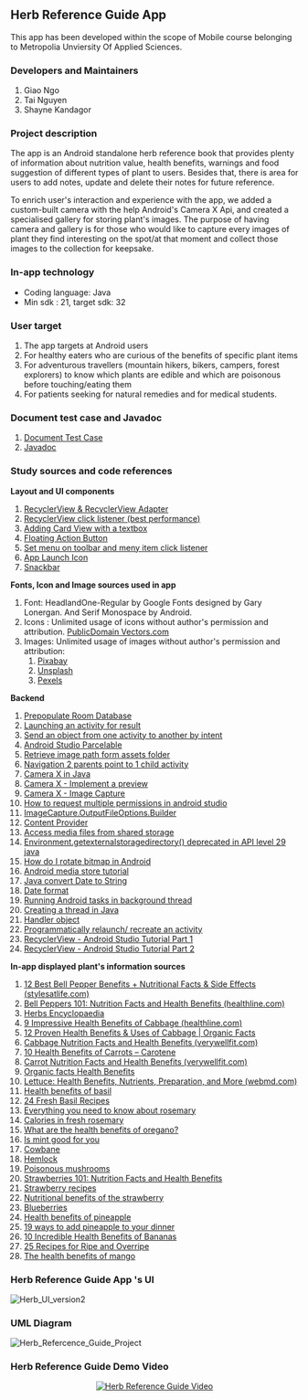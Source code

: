 ## Herb Reference Guide  App
This app has been developed within the scope of Mobile course belonging to Metropolia Unviersity Of Applied Sciences.

### Developers and Maintainers
1. Giao Ngo 
1. Tai Nguyen 
1. Shayne Kandagor 

### Project description
The app is an Android standalone herb reference book that provides plenty of information about nutrition value, health benefits, warnings and food  suggestion of different types of plant to users. Besides that, there is area for users to add notes, update and delete their notes for future reference.

To enrich user's  interaction and experience with the app, we added a custom-built camera with the help Android's Camera X Api, and created a specialised gallery for storing plant's images. The purpose of having camera and gallery is for those who would like to capture every images of plant they find interesting on the spot/at that moment and collect those images to the collection for keepsake.

### In-app technology
*  Coding language: Java
*  Min sdk : 21, target sdk: 32

###  User target
1. The app targets at Android users 
1. For healthy eaters who are curious of the benefits of specific plant items 
1. For adventurous travellers (mountain hikers, bikers, campers, forest explorers) to know  which plants are edible and which are poisonous  before touching/eating them 
1. For patients seeking for natural remedies and for medical students.

### Document test case and Javadoc

1. [Document Test Case](https://docs.google.com/document/d/1dYyVx79O6v3mLDUfCLSHCA7NKpzyc5xV/edit?usp=sharing&ouid=114237886261926611764&rtpof=true&sd=true)
1. [Javadoc](https://users.metropolia.fi/~phatn/HerbReferenceGuide/)

### Study sources and code references

**Layout and UI components**

1. [RecyclerView & RecyclerView Adapter](https://www.youtube.com/watch?v=18VcnYN5_LM&ab_channel=Stevdza-San)
1. [RecyclerView click listener (best performance)](https://www.youtube.com/watch?v=7GPUpvcU1FE&ab_channel=PracticalCoding) 
1. [Adding Card View with a textbox](https://developer.android.com/guide/topics/ui/layout/cardview)
1. [Floating Action Button](https://developer.android.com/guide/topics/ui/floating-action-button) 
1. [Set menu on toolbar and meny item click listener](https://stackoverflow.com/questions/7479992/handling-a-menu-item-click-event-android) 
1. [App Launch Icon](https://stock.adobe.com/search/images?filters%5Bcontent_type%3Azip_vector%5D=1&filters%5Borientation%5D=vertical%2Csquare&filters%5Borientation_type%5D%5Bis_square%5D=true&filters%5Bcontent_type%3Aimage%5D=1&order=relevance&safe_search=1&limit=100&search_page=1&search_type=filter-select&acp=&aco=herbal+icon&k=herbal+icon&get_facets=1&asset_id=275377040) 
1. [Snackbar](https://material.io/components/snackbars/android#theming-snackbars) 

**Fonts, Icon and Image sources used in app**

1. Font: HeadlandOne-Regular by Google Fonts designed by Gary Lonergan. And Serif Monospace by Android.
1. Icons : Unlimited usage of icons without author's permission and attribution. [PublicDomain Vectors.com](https://publicdomainvectors.org/)
1. Images: Unlimited  usage of images without author's permission and attribution: 
    1. [Pixabay](https://pixabay.com/)
    1. [Unsplash](https://unsplash.com/)
    1. [Pexels](https://www.pexels.com/)

**Backend**

1. [Prepopulate Room Database](https://www.youtube.com/watch?v=pe28WeQ0VCc&ab_channel=Stevdza-San)
1. [Launching an activity for result](https://developer.android.com/training/basics/intents/result) 
1. [Send an object from one activity to another by intent](https://stackoverflow.com/questions/2139134/how-to-send-an-object-from-one-android-activity-to-another-using-intents) 
1. [Android Studio Parcelable](https://developer.android.com/reference/android/os/Parcelable) 
1. [Retrieve image path form assets folder](https://stackoverflow.com/questions/25053716/how-to-get-image-from-android-asset/25054318) 
1. [Navigation 2 parents point to 1 child activity](https://stackoverflow.com/questions/19893342/how-to-implement-up-navigation-in-android-for-2-parents-that-point-to-1-child-ac/20145765) 
1. [Camera X in Java](https://www.youtube.com/watch?v=IrwhjDtpIU0&ab_channel=CodingReel) 
1. [Camera X - Implement a preview](https://developer.android.com/training/camerax/preview) 
1. [Camera X - Image Capture](https://developer.android.com/training/camerax/take-photo) 
1. [How to request multiple permissions in android studio](https://www.youtube.com/watch?v=nkayHRT8D_w&ab_channel=Foxandroid) 
1. [ImageCapture.OutputFileOptions.Builder](https://developer.android.com/reference/androidx/camera/core/ImageCapture.OutputFileOptions.Builder)
1. [Content Provider](https://developer.android.com/guide/topics/providers/content-provider-basics) 
1. [Access media files from shared storage](https://developer.android.google.cn/training/data-storage/shared/media?hl=en#java) 
1. [Environment.getexternalstoragedirectory() deprecated in API level 29 java](https://stackoverflow.com/questions/57116335/environment-getexternalstoragedirectory-deprecated-in-api-level-29-java) 
1. [How do I rotate bitmap in Android](https://stackoverflow.com/questions/29982528/how-do-i-rotate-a-bitmap-in-android) 
1. [Android media store tutorial](https://www.androiddevelopersolutions.com/2015/12/android-media-store-tutorial-list-all.html) 
1. [Java convert Date to String](https://www.javatpoint.com/java-date-to-string) 
1. [Date format](https://developer.android.com/reference/java/text/DateFormat)
1. [Running Android tasks in background thread](https://www.youtube.com/watch?v=IVFWC0rwfL4&ab_channel=CodingPursuits) 
1. [Creating a thread in Java](https://www.javatpoint.com/how-to-create-a-thread-in-java)
1. [Handler object](https://developer.android.com/reference/android/os/Handler#sendMessage(android.os.Message))
1. [Programmatically relaunch/ recreate an activity](https://stackoverflow.com/questions/2486934/programmatically-relaunch-recreate-an-activity)
1. [RecyclerView - Android Studio Tutorial Part 1](https://www.youtube.com/watch?v=18VcnYN5_LM&t=606s&ab_channel=Stevdza-San)
1. [RecyclerView - Android Studio Tutorial Part 2](https://www.youtube.com/watch?v=18VcnYN5_LM&t=606s&ab_channel=Stevdza-San)

**In-app displayed plant's information sources**

1. [12 Best Bell Pepper Benefits + Nutritional Facts & Side Effects (stylesatlife.com)](https://stylesatlife.com/articles/bell-pepper-benefits/)
1. [Bell Peppers 101: Nutrition Facts and Health Benefits (healthline.com)](https://www.healthline.com/nutrition/foods/bell-peppers#vitamins-and-minerals) 
1. [Herbs Encyclopaedia](https://play.google.com/store/apps/details?id=com.e_steps.herbs&hl=en&gl=US)
1. [9 Impressive Health Benefits of Cabbage (healthline.com)](https://www.healthline.com/nutrition/benefits-of-cabbage#TOC_TITLE_HDR_9)
1. [12 Proven Health Benefits & Uses of Cabbage | Organic Facts](https://www.organicfacts.net/health-benefits/vegetable/health-benefits-of-cabbage.html)
1. [Cabbage Nutrition Facts and Health Benefits (verywellfit.com)](https://www.verywellfit.com/cabbage-nutrition-facts-calories-and-health-benefit-4117541#toc-health-benefits)
1. [10 Health Benefits of Carrots – Carotene](https://www.carotene.org/10-health-benefits-carrots/)
1. [Carrot Nutrition Facts and Health Benefits (verywellfit.com)](https://www.verywellfit.com/calories-in-carrots-3495643)
1. [Organic facts Health Benefits](https://www.organicfacts.net/health-benefits/vegetable/health-benefits-of-lettuce.html) 
1. [Lettuce: Health Benefits, Nutrients, Preparation, and More (webmd.com)](https://www.webmd.com/diet/health-benefits-lettuce) 
1. [Health benefits of basil](https://www.medicalnewstoday.com/articles/266425)
1. [24 Fresh Basil Recipes](https://insanelygoodrecipes.com/basil-recipes/) 
1. [Everything you need to know  about rosemary](https://www.medicalnewstoday.com/articles/266370) 
1. [Calories in fresh rosemary](https://www.nutritionix.com/food/fresh-rosemary) 
1. [What are the health benefits of oregano?](https://www.medicalnewstoday.com/articles/266259#nutrition)
1. [Is mint good for you](https://www.medicalnewstoday.com/articles/275944#_noHeaderPrefixedContent) 
1. [Cowbane](https://luontoportti.com/en/t/228/cowbane) 
1. [Hemlock](https://luontoportti.com/en/t/1448/hemlock) 
1. [Poisonous mushrooms](https://www.arktisetaromit.fi/en/mushrooms/poisonous%20mushrooms/) 
1. [Strawberries 101: Nutrition Facts and Health Benefits](https://www.healthline.com/nutrition/foods/strawberries)
1. [Strawberry  recipes](https://www.allrecipes.com/recipes/1110/fruits-and-vegetables/fruits/berries/strawberries/) 
1. [Nutritional benefits of the strawberry](https://www.webmd.com/diet/features/nutritional-benefits-of-the-strawberry) 
1. [Blueberries](https://blueberry.org/health-benefits/nutrition-facts/)  
1. [Health benefits of pineapple](https://www.webmd.com/food-recipes/benefits-pineapple) 
1. [19  ways  to add pineapple to your dinner](https://www.delish.com/cooking/g1124/savory-pineapple-recipes/) 
1. [10 Incredible Health Benefits of Bananas](https://isha.sadhguru.org/us/en/blog/article/10-incredible-health-benefits-of-bananas?gclid=Cj0KCQiAxoiQBhCRARIsAPsvo-wMO_LuA8dfp7D1RP8hfqDvJXOlYVQ9-l0iHBRLhd-Q-5DwfqLIdBcaArp6EALw_wcB)
1. [25 Recipes for Ripe and Overripe](https://www.forksoverknives.com/recipes/vegan-menus-collections/banana-recipes-ways-to-use-ripe-overripe-bananas/) 
1. [The health benefits of mango](https://www.bbcgoodfood.com/howto/guide/health-benefits-mango)

### Herb Reference Guide App 's UI

![Herb_UI_version2](/uploads/b7291fb5384ad26812f57c760f4b301a/Herb_UI_version2.png)

### UML Diagram

![Herb_Refercence_Guide_Project](/uploads/eea8cf947bdfc3b4f5128b5eb80b872f/Herb_Refercence_Guide_Project.jpg)

### Herb Reference Guide Demo Video

<div align="center">

[![Herb Reference Guide Video](http://img.youtube.com/vi/7WMcCnOmJG4/0.jpg)](http://www.youtube.com/watch?v=7WMcCnOmJG4 "Herb Reference Guide Video")

</div>
